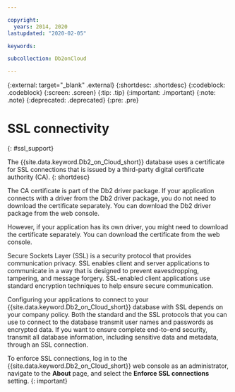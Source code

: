 ```yaml
---

copyright:
  years: 2014, 2020
lastupdated: "2020-02-05"

keywords:

subcollection: Db2onCloud

---
```


<!-- Attribute definitions --> 
{:external: target="_blank" .external}
{:shortdesc: .shortdesc}
{:codeblock: .codeblock}
{:screen: .screen}
{:tip: .tip}
{:important: .important}
{:note: .note}
{:deprecated: .deprecated}
{:pre: .pre}

# SSL connectivity
{: #ssl_support}

The {{site.data.keyword.Db2_on_Cloud_short}} database uses a certificate for SSL connections that is issued by a third-party digital certificate authority (CA). 
{: shortdesc}

The CA certificate is part of the Db2 driver package. If your application connects with a driver from the Db2 driver package, you do not need to download the certificate separately. You can download the Db2 driver package from the web console.

However, if your application has its own driver, you might need to download the certificate separately. You can download the certificate from the web console.

Secure Sockets Layer (SSL) is a security protocol that provides communication privacy. SSL enables client and server applications to communicate in a way that is designed to prevent eavesdropping, tampering, and message forgery. SSL-enabled client applications use standard encryption techniques to help ensure secure communication.

Configuring your applications to connect to your {{site.data.keyword.Db2_on_Cloud_short}} database with SSL depends on your company policy. Both the standard and the SSL protocols that you can use to connect to the database transmit user names and passwords as encrypted data. If you want to ensure complete end-to-end security, transmit all database information, including sensitive data and metadata, through an SSL connection. 

To enforce SSL connections, log in to the {{site.data.keyword.Db2_on_Cloud_short}} web console as an administrator, navigate to the **About** page, and select the **Enforce SSL connections** setting.
{: important}

<!-- SSL connections to {{site.data.keyword.Db2_on_Cloud_short}} are enforced by default. To enable a non-SSL port on your {{site.data.keyword.cloud_notm}} system, open a [support case](https://cloud.ibm.com/unifiedsupport/cases/add){:external} to make that request. -->


